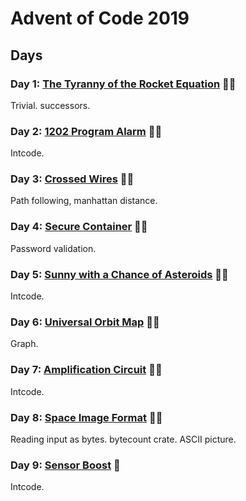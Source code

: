 # Advent of Code 2019

## Days

### Day 1: [The Tyranny of the Rocket Equation](day01/README.md) 🌟🌟

Trivial. successors.

### Day 2: [1202 Program Alarm](day02/README.md) 🌟🌟

Intcode.

### Day 3: [Crossed Wires](day03/README.md) 🌟🌟

Path following, manhattan distance.

### Day 4: [Secure Container](day04/README.md) 🌟🌟

Password validation.

### Day 5: [Sunny with a Chance of Asteroids](day05/README.md) 🌟🌟

Intcode.

### Day 6: [Universal Orbit Map](day06/README.md) 🌟🌟

Graph.

### Day 7: [Amplification Circuit](day07/README.md) 🌟🌟

Intcode.

### Day 8: [Space Image Format](day08/README.md) 🌟🌟

Reading input as bytes. bytecount crate. ASCII picture.

### Day 9: [Sensor Boost](day09/README.md) 🌟

Intcode.